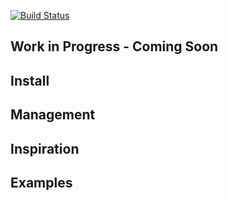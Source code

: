 [![Build Status](https://travis-ci.org/Speedy1991/graphene-django-jwt.svg?branch=master)](https://travis-ci.org/Speedy1991/graphene-django-jwt)

Work in Progress - Coming Soon
------------------------------


Install
-------

Management
----------

Inspiration
-----------

Examples
--------
